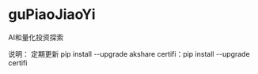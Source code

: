 # guPiaoJiaoYi
AI和量化投资探索

说明：
定期更新 
pip install --upgrade akshare
certifi：pip install --upgrade certifi

